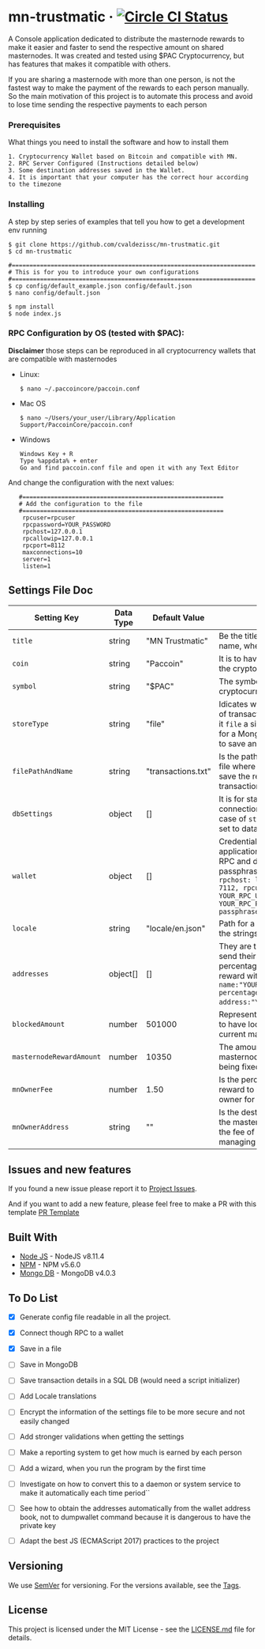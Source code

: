 # mn-trustmatic &middot;  [![Circle CI Status](https://circleci.com/gh/cvaldezissc/mn-trustmatic.svg?style=shield)](https://circleci.com/gh/cvaldezissc/mn-trustmatic)
A Console application dedicated to distribute the masternode rewards to make it easier and faster to send the respective amount on shared masternodes.
It was created and tested using $PAC Cryptocurrency, but has features that makes it compatible with others.

If you are sharing a masternode with more than one person, is not the fastest way to make the payment of the rewards to each person manually. So the main motivation of this project is to automate this process and avoid to lose time sending the respective payments to each person

### Prerequisites

What things you need to install the software and how to install them

```
1. Cryptocurrency Wallet based on Bitcoin and compatible with MN.
2. RPC Server Configured (Instructions detailed below)
3. Some destination addresses saved in the Wallet.
4. It is important that your computer has the correct hour according to the timezone
```

### Installing

A step by step series of examples that tell you how to get a development env running

```
$ git clone https://github.com/cvaldezissc/mn-trustmatic.git
$ cd mn-trustmatic

#=====================================================================
# This is for you to introduce your own configurations
#=====================================================================
$ cp config/default_example.json config/default.json
$ nano config/default.json

$ npm install
$ node index.js
```

### RPC Configuration by OS (tested with $PAC):
**Disclaimer** those steps can be reproduced in all cryptocurrency wallets that are compatible with masternodes
   
* Linux:

    ```
    $ nano ~/.paccoincore/paccoin.conf
    ```

* Mac OS
    ```
    $ nano ~/Users/your_user/Library/Application Support/PaccoinCore/paccoin.conf
    ```
    
* Windows

    ```
    Windows Key + R
    Type %appdata% + enter
    Go and find paccoin.conf file and open it with any Text Editor
    ```

And change the configuration with the next values:
    
       #=========================================================
       # Add the configuration to the file
       #=========================================================
        rpcuser=rpcuser
        rpcpassword=YOUR_PASSWORD
        rpchost=127.0.0.1
        rpcallowip=127.0.0.1
        rpcport=8112
        maxconnections=10
        server=1
        listen=1
    
    
## Settings File Doc

Setting Key | Data Type | Default Value | Purpose |
--- | --- | --- | --- | 
`title` | string | "MN Trustmatic" | Be the title of the program name, when it is started
`coin` | string | "Paccoin"  | It is to have the name of the of the cryptocurrency to label 
`symbol` | string | "$PAC"  | The symbol of the cryptocurrency 
`storeType` | string | "file"  | Idicates where to save the log of transactions, where to save it `file` a single file, `database` for a MongoDB or `none` for not to save anywhere
`filePathAndName` | string | "transactions.txt"  | Is the path of the destination file where we are going to save the registry of the sent transactions
`dbSettings` | object | []  | It is for stabilish the base connection to a Mongo DB in case of `storeType` property is set to database.
`wallet` | object | []  | Credentials to connect this application to a wallet using RPC and details of the passphrase with the format `rpchost: localhost, rpcport: 7112, rpcuser: YOUR_RPC_USER, rpcpassword: YOUR_RPC_PASS, timeout: 60, passphrase: YOUR_WALLET_PASS` 
`locale` | string | "locale/en.json"  | Path for a file which defines the strings 
`addresses` | object[] | [] |  They are the addresses to send their respective percentage of the masternode reward with the format: `name:"YOUR_NAME", percentage: 15, address:"YOUR_COIND_ADDRESS"`.
`blockedAmount` | number | 501000 | Represents the base amount to have locked and enable the current masternode
`masternodeRewardAmount` | number | 10350 |  The amount of each masternode reward (in case of being fixed rate)
`mnOwnerFee` | number | 1.50 | Is the percentage of the reward to be sent to the MN owner for making this send
`mnOwnerAddress`| string | "" | Is the destination address from the masternode owner to pay the fee of managing the managing the node


## Issues and new features

If you found a new issue please report it to [Project Issues](https://github.com/cvaldezissc/mn-trustmatic/issues/new). 

And if you want to add a new feature, please feel free to make a PR with this template [PR Template](https://github.com/cvaldezissc/mn-trustmatic/tree/master/docs/PR_TEMPLATE.md)




## Built With

* [Node JS](https://nodejs.org/download/release/v8.11.4/) - NodeJS v8.11.4
* [NPM](https://stackoverflow.com/a/44880273/6604217) - NPM v5.6.0
* [Mongo DB](https://docs.mongodb.com/manual/release-notes/4.0/?_ga=2.253379082.2041295965.1539547053-272326873.1539547053#download) - MongoDB v4.0.3



## To Do List
- [x] Generate config file readable in all the project.
- [x] Connect though RPC to a wallet
- [x] Save in a file
- [ ] Save in MongoDB
- [ ] Save transaction details in a SQL DB (would need a script initializer)
- [ ] Add Locale translations
- [ ] Encrypt the information of the settings file to be more secure and not easily changed
- [ ] Add stronger validations when getting the settings
- [ ] Make a reporting system to get how much is earned by each person
- [ ] Add a wizard, when you run the program by the first time
- [ ] Investigate on how to convert this to a daemon or system service to make it automatically each time period``
- [ ] See how to obtain the addresses automatically from the wallet address book, not to dumpwallet command because it is dangerous to have the private key
- [ ] Adapt the best JS (ECMAScript 2017) practices to the project


## Versioning

We use [SemVer](http://semver.org/) for versioning. For the versions available, see the [Tags](https://github.com/cvaldezissc/mn-trustmatic/tags). 


## License

This project is licensed under the MIT License - see the [LICENSE.md](LICENSE.md) file for details.